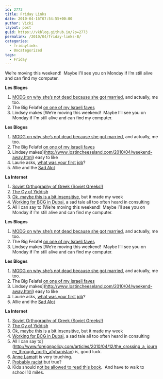 ```yaml
---
id: 2773
title: Friday Links
date: 2010-04-16T07:54:55+00:00
author: Vicki
layout: post
guid: https://vkblog.github.io/?p=2773
permalink: /2010/04/friday-links-8/
categories:
  - fridaylinks
  - Uncategorized
tags:
  - Friday
---
```

We&#8217;re moving this weekend!  Maybe I&#8217;ll see you on Monday if I&#8217;m still alive and can find my computer.

**Les Bloges**

  1. [MODG on why she&#8217;s not dead because she got married](http://www.martinisordiapergenies.com/2010/04/im-not-dead-today-because-i-got-married.html), and actually, me too.
  2. The Big Felafel [on one of my Israeli faves](http://www.thebigfelafel.com/i-heart-nis-5-ice-coffee-but-heres-why/)
  3. Lindsey makes [We&#8217;re moving this weekend!  Maybe I&#8217;ll see you on Monday if I&#8217;m still alive and can find my computer.

**Les Bloges**

  1. [MODG on why she&#8217;s not dead because she got married](http://www.martinisordiapergenies.com/2010/04/im-not-dead-today-because-i-got-married.html), and actually, me too.
  2. The Big Felafel [on one of my Israeli faves](http://www.thebigfelafel.com/i-heart-nis-5-ice-coffee-but-heres-why/)
  3. Lindsey makes](http://www.lostincheeseland.com/2010/04/weekend-away.html) easy to like
  4. Laurie asks, [what was your first job](http://punkrockhr.com/customer-service-ice-cream/)?
  5. Allie and the [Sad Alot](http://hyperboleandahalf.blogspot.com/2010/04/alot-is-better-than-you-at-everything.html)

**La Internet**

  1. [Soviet Orthography of Greek (Soviet Greeks!)](http://hellenisteukontos.blogspot.com/2010/03/soviet-orthography-of-greek.html)
  2. [The Oy of Yiddish](http://schott.blogs.nytimes.com/2010/04/14/the-oy-of-yiddish-part-2/)
  3. [Ok, maybe this is a bit insensitive,](http://www.myconfinedspace.com/2010/04/09/darth-vader-visiting-the-memorial/darth-jpg/) but it made my week
  4. [Working for BCG in Dubai](http://tech.mit.edu/V130/N18/dubai.html), a sad tale all too often heard in consulting
  5. All I can say to [We&#8217;re moving this weekend!  Maybe I&#8217;ll see you on Monday if I&#8217;m still alive and can find my computer.

**Les Bloges**

  1. [MODG on why she&#8217;s not dead because she got married](http://www.martinisordiapergenies.com/2010/04/im-not-dead-today-because-i-got-married.html), and actually, me too.
  2. The Big Felafel [on one of my Israeli faves](http://www.thebigfelafel.com/i-heart-nis-5-ice-coffee-but-heres-why/)
  3. Lindsey makes [We&#8217;re moving this weekend!  Maybe I&#8217;ll see you on Monday if I&#8217;m still alive and can find my computer.

**Les Bloges**

  1. [MODG on why she&#8217;s not dead because she got married](http://www.martinisordiapergenies.com/2010/04/im-not-dead-today-because-i-got-married.html), and actually, me too.
  2. The Big Felafel [on one of my Israeli faves](http://www.thebigfelafel.com/i-heart-nis-5-ice-coffee-but-heres-why/)
  3. Lindsey makes](http://www.lostincheeseland.com/2010/04/weekend-away.html) easy to like
  4. Laurie asks, [what was your first job](http://punkrockhr.com/customer-service-ice-cream/)?
  5. Allie and the [Sad Alot](http://hyperboleandahalf.blogspot.com/2010/04/alot-is-better-than-you-at-everything.html)

**La Internet**

  1. [Soviet Orthography of Greek (Soviet Greeks!)](http://hellenisteukontos.blogspot.com/2010/03/soviet-orthography-of-greek.html)
  2. [The Oy of Yiddish](http://schott.blogs.nytimes.com/2010/04/14/the-oy-of-yiddish-part-2/)
  3. [Ok, maybe this is a bit insensitive,](http://www.myconfinedspace.com/2010/04/09/darth-vader-visiting-the-memorial/darth-jpg/) but it made my week
  4. [Working for BCG in Dubai](http://tech.mit.edu/V130/N18/dubai.html), a sad tale all too often heard in consulting
  5. All I can say to](http://www.foreignpolicy.com/articles/2010/04/12/the_crossing_a_journey_through_north_afghanistan) is, good luck.
  6. [Anne Lamot](http://www.salon.com/news/politics/ann_coulter/index.html?story=/mwt/col/lamott/2003/10/24/letter)t is very touching.
  7. [Probably racist](http://www.economist.com/world/united-states/displaystory.cfm?story_id=15867956&source=most_commented) but true?
  8. Kids should n[ot be allowed to read this book](http://kottke.org/10/04/on-the-extinction-of-paper-childrens-books).  And have to walk to school 10 miles.